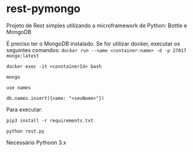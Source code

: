 # rest-pymongo
Projeto de Rest simples utilizando a microframework de Python: Bottle e MongoDB

É preciso ter o MongoDB instalado.
Se for utilizar docker, executar os seguintes comandos:
``` docker run --name <container-name> -d -p 27017 mongo:latest ```

``` docker exec -it <conntainerId> bash ```

``` mongo ```

``` use names ```

``` db.names.insert({name: "<seuNome>"}) ```

  

Para executar:

```pip3 install -r requirements.txt```

```python rest.py```

Necessário Pythoon 3.x
